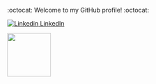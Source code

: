 :octocat: Welcome to my GitHub profile! :octocat:


[![Linkedin](https://i.stack.imgur.com/gVE0j.png) LinkedIn](https://www.linkedin.com/in/ski-s)
&nbsp;


[<img src="https://cdn-icons-png.flaticon.com/512/5968/5968906.png" width="100"/>](https://vinayski.medium.com)
&nbsp;
